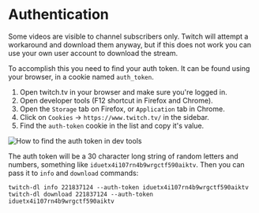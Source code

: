 Authentication
==============

Some videos are visible to channel subscribers only. Twitch will attempt a
workaround and download them anyway, but if this does not work you can use your
own user account to download the stream.

To accomplish this you need to find your auth token. It can be found using your
browser, in a cookie named `auth_token`.

1. Open twitch.tv in your browser and make sure you're logged in.
2. Open developer tools (F12 shortcut in Firefox and Chrome).
3. Open the `Storage` tab on Firefox, or `Application` tab in Chrome.
4. Click on `Cookies` → `https://www.twitch.tv/` in the sidebar.
5. Find the `auth-token` cookie in the list and copy it's value.

![How to find the auth token in dev tools](./auth_token.png)

The auth token will be a 30 character long string of random letters and numbers,
something like `iduetx4i107rn4b9wrgctf590aiktv`. Then you can pass it to `info`
and `download` commands:

```
twitch-dl info 221837124 --auth-token iduetx4i107rn4b9wrgctf590aiktv
twitch-dl download 221837124 --auth-token iduetx4i107rn4b9wrgctf590aiktv
```
